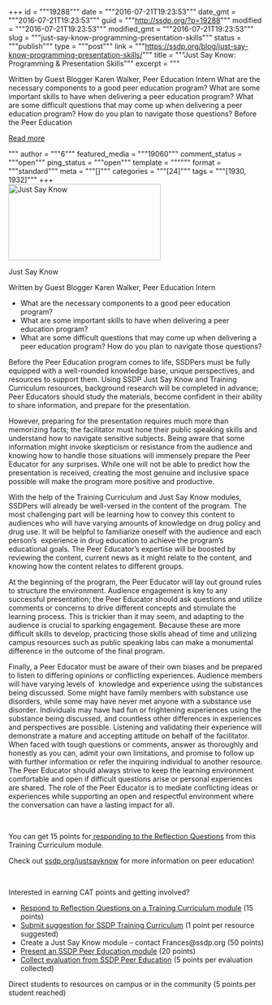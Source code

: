 +++
id = """19288"""
date = """2016-07-21T19:23:53"""
date_gmt = """2016-07-21T19:23:53"""
guid = """http://ssdp.org/?p=19288"""
modified = """2016-07-21T19:23:53"""
modified_gmt = """2016-07-21T19:23:53"""
slug = """just-say-know-programming-presentation-skills"""
status = """publish"""
type = """post"""
link = """https://ssdp.org/blog/just-say-know-programming-presentation-skills/"""
title = """Just Say Know: Programming &#038; Presentation Skills"""
excerpt = """<p>Written by Guest Blogger Karen Walker, Peer Education Intern What are the necessary components to a good peer education program? What are some important skills to have when delivering a peer education program? What are some difficult questions that may come up when delivering a peer education program? How do you plan to navigate those questions? Before the Peer Education</p>
<div class="h10"></div>
<p><a class="more-link2 flat" href="https://ssdp.org/blog/just-say-know-programming-presentation-skills/">Read more</a></p>
"""
author = """6"""
featured_media = """19060"""
comment_status = """open"""
ping_status = """open"""
template = """"""
format = """standard"""
meta = """[]"""
categories = """[24]"""
tags = """[1930, 1932]"""
+++
<div id="attachment_19060" style="width: 310px" class="wp-caption alignright"><a href="/assets/JSK-JPG.png"><img class="size-medium wp-image-19060" src="http://ssdp.org/assets/JSK-JPG-300x150.png" alt="Just Say Know" width="300" height="150" /></a><p class="wp-caption-text">Just Say Know</p></div>

Written by Guest Blogger Karen Walker, Peer Education Intern
<ul>
 	<li style="font-weight: 400;"><span style="font-weight: 400;">What are the necessary components to a good peer education program?</span></li>
 	<li style="font-weight: 400;"><span style="font-weight: 400;">What are some important skills to have when delivering a peer education program?</span></li>
 	<li style="font-weight: 400;"><span style="font-weight: 400;">What are some difficult questions that may come up when delivering a peer education program? How do you plan to navigate those questions?</span></li>
</ul>
Before the Peer Education program comes to life, SSDPers must be fully equipped with a well-rounded knowledge base, unique perspectives, and resources to support them. Using SSDP Just Say Know and Training Curriculum resources, background research will be completed in advance; Peer Educators should study the materials, become confident in their ability to share information, and prepare for the presentation.

<span style="font-weight: 400;">However, preparing for the presentation requires much more than memorizing facts; the facilitator must hone their public speaking skills and understand how to navigate sensitive subjects. Being aware that some information might invoke skepticism or resistance from the audience and knowing how to handle those situations will immensely prepare the Peer Educator for any surprises. While one will not be able to predict how the presentation is received, creating the most genuine and inclusive space possible will make the program more positive and productive.</span>

<span style="font-weight: 400;">With the help of the Training Curriculum and Just Say Know modules, SSDPers will already be well-versed in the content of the program. The most challenging part will be learning how to convey this content to audiences who will have varying amounts of knowledge on drug policy and drug use. It will be helpful to familiarize oneself with the audience and each person’s  experience in drug education to achieve the program’s educational goals. The Peer Educator’s expertise will be boosted by reviewing the content, current news as it might relate to the content, and knowing how the content relates to different groups.</span>

<span style="font-weight: 400;">At the beginning of the program, the Peer Educator will lay out ground rules to structure the environment. Audience engagement is key to any successful presentation; the Peer Educator should ask questions and utilize comments or concerns to drive different concepts and stimulate the learning process. This is trickier than it may seem, and adapting to the audience is crucial to sparking engagement. Because these are more difficult skills to develop, practicing those skills ahead of time and utilizing campus resources such as public speaking labs can make a monumental difference in the outcome of the final program.</span>

<span style="font-weight: 400;">Finally, a Peer Educator must be aware of their own biases and be prepared to listen to differing opinions or conflicting experiences. Audience members will have varying levels of  knowledge and experience using the substances being discussed. Some might have family members with substance use disorders, while some may have never met anyone with a substance use disorder. Individuals may have had fun or frightening experiences using the substance being discussed, and countless other differences in experiences and perspectives are possible. Listening and validating their experience will demonstrate a mature and accepting attitude on behalf of the facilitator. When faced with tough questions or comments, answer as thoroughly and honestly as you can, admit your own limitations, and promise to follow up with further information or refer the inquiring individual to another resource. The Peer Educator should always strive to keep the learning environment comfortable and open if difficult questions arise or personal experiences are shared. The role of the Peer Educator is to mediate conflicting ideas or experiences while supporting an open and respectful environment where the conversation can have a lasting impact for all. </span>

&nbsp;

<span style="font-weight: 400;">You can get 15 points for</span><a href="https://docs.google.com/a/ssdp.org/forms/d/1fL4mzoXuIkMIBQHfOuhTUv8pinf-4R2ZsrRYuEGoyH4/edit"><span style="font-weight: 400;"> responding to the Reflection Questions</span></a><span style="font-weight: 400;"> from this Training Curriculum module.</span>

<span style="font-weight: 400;">Check out </span><a href="http://ssdp.org/justsayknow"><span style="font-weight: 400;">ssdp.org/justsayknow</span></a><span style="font-weight: 400;"> for more information on peer education!</span>

&nbsp;

<span style="font-weight: 400;">Interested in earning CAT points and getting involved?</span>
<ul>
 	<li style="font-weight: 400;"><a href="https://docs.google.com/a/ssdp.org/forms/d/1fL4mzoXuIkMIBQHfOuhTUv8pinf-4R2ZsrRYuEGoyH4/edit"><span style="font-weight: 400;">Respond to Reflection Questions on a Training Curriculum module</span></a><span style="font-weight: 400;"> (15 points)</span></li>
 	<li style="font-weight: 400;"><a href="https://docs.google.com/a/ssdp.org/forms/d/1v-Hefpsi2L9X6A8Sg84nNTxIyVqWx2wKpXxteHCLPn4/viewform"><span style="font-weight: 400;">Submit suggestion for SSDP Training Curriculum</span></a><span style="font-weight: 400;"> (1 point per resource suggested)</span></li>
 	<li style="font-weight: 400;"><span style="font-weight: 400;">Create a Just Say Know module &#8211; contact Frances@ssdp.org (50 points)</span></li>
 	<li style="font-weight: 400;"><a href="http://ssdp.org/justsayknow"><span style="font-weight: 400;">Present an SSDP Peer Education module</span></a><span style="font-weight: 400;"> (20 points)</span></li>
 	<li style="font-weight: 400;"><a href="https://docs.google.com/a/ssdp.org/forms/d/1ig7cLJcY67NOb6HRnbNnoFeKJ4LmXGiQRRxvkYvYTlE/edit?usp=drive_web"><span style="font-weight: 400;">Collect evaluation from SSDP Peer Education</span></a><span style="font-weight: 400;"> (5 points per evaluation collected)</span></li>
</ul>
<span style="font-weight: 400;">Direct students to resources on campus or in the community (5 points per student reached)</span>
